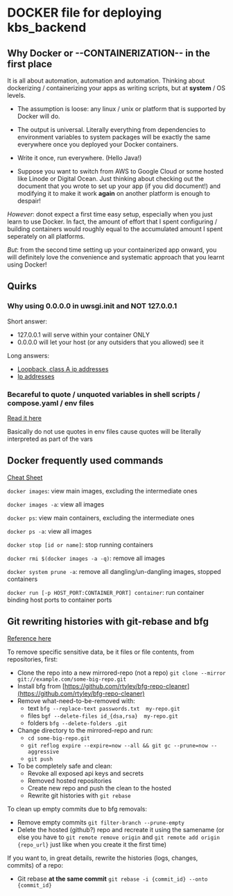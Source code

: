 # DOCKER file for deploying kbs_backend

## Why Docker or --CONTAINERIZATION-- in the first place

It is all about automation, automation and automation. Thinking about dockerizing / containerizing your apps as writing scripts, but at **system** / OS levels.

- The assumption is loose: any linux / unix or platform that is supported by Docker will do.

- The output is universal. Literally everything from dependencies to environment variables to system packages will be exactly the same everywhere once you deployed your Docker containers.

- Write it once, run everywhere. (Hello Java!)

- Suppose you want to switch from AWS to Google Cloud or some hosted like Linode or Digital Ocean. Just thinking about checking out the document that you wrote to set up your app (if you did document!) and modifying it to make it work **again** on another platform is enough to despair!

*However*: donot expect a first time easy setup, especially when you just learn to use Docker. In fact, the amount of effort that I spent configuring / building containers would roughly equal to the accumulated amount I spent seperately on all platforms.

*But*: from the second time setting up your containerized app onward, you will definitely love the convenience and systematic approach that you learnt using Docker!

## Quirks

### Why using 0.0.0.0 in uwsgi.init and NOT 127.0.0.1

Short answer:
- 127.0.0.1 will serve within your container ONLY
- 0.0.0.0 will let your host (or any outsiders that you allowed) see it

Long answers:
- [Loopback, class A ip addresses](https://stackoverflow.com/questions/26423984/unable-to-connect-to-flask-app-on-docker-from-host)
- [Ip addresses](http://qr.ae/TU8V5q)

### Becareful to quote / unquoted variables in shell scripts / compose.yaml / env files
[Read it here](https://github.com/docker/compose/issues/2854)

Basically do not use quotes in env files cause quotes will be literally interpreted as part of the vars

## Docker frequently used commands
[Cheat Sheet](https://www.digitalocean.com/community/tutorials/how-to-remove-docker-images-containers-and-volumes)

`docker images`: view main images, excluding the intermediate ones

`docker images -a`: view all images

`docker ps`: view main containers, excluding the intermediate ones

`docker ps -a`: view all images

`docker stop [id or name]`: stop running containers

`docker rmi $(docker images -a -q)`: remove all images

`docker system prune -a`: remove all dangling/un-dangling images, stopped containers

`docker run [-p HOST_PORT:CONTAINER_PORT] container`: run container binding host ports to container ports

## Git rewriting histories with git-rebase and bfg
[Reference here](https://rtyley.github.io/bfg-repo-cleaner/)


To remove specific sensitive data, be it files or file contents, from repositories, first:
- Clone the repo into a new mirrored-repo (not a repo) `git clone --mirror git://example.com/some-big-repo.git`
- Install bfg from [https://github.com/rtyley/bfg-repo-cleaner](https://github.com/rtyley/bfg-repo-cleaner)
- Remove what-need-to-be-removed with:
    + text `bfg --replace-text passwords.txt  my-repo.git`
    + files `bgf --delete-files id_{dsa,rsa}  my-repo.git`
    + folders `bfg --delete-folders .git`
- Change directory to the mirrored-repo and run:
    + `cd some-big-repo.git`
    + `git reflog expire --expire=now --all && git gc --prune=now --aggressive`
    + `git push`
- To be completely safe and clean:
    + Revoke all exposed api keys and secrets
    + Removed hosted repositories
    + Create new repo and push the clean to the hosted
    + Rewrite git histories with `git rebase`

To clean up empty commits due to bfg removals:
- Remove empty commits `git filter-branch --prune-empty`
- Delete the hosted (github?) repo and recreate it using the samename (or else you have to `git remote remove origin` and `git remote add origin {repo_url}` just like when you create it the first time)

If you want to, in great details, rewrite the histories (logs, changes, commits) of a repo:
- Git rebase **at the same commit** `git rebase -i {commit_id} --onto {commit_id}`
